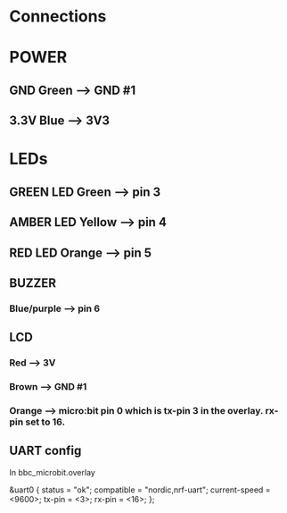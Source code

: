 # Connections

# POWER
## GND  Green --> GND #1
## 3.3V Blue  --> 3V3

# LEDs
## GREEN LED Green  --> pin 3
## AMBER LED Yellow --> pin 4
## RED   LED Orange --> pin 5

## BUZZER

### Blue/purple --> pin 6

## LCD

### Red --> 3V
### Brown --> GND #1
### Orange --> micro:bit pin 0 which is tx-pin 3 in the overlay. rx-pin set to 16.


UART config
-----------

In bbc_microbit.overlay

&uart0 {
   status = "ok";
   compatible = "nordic,nrf-uart";
   current-speed = <9600>;
   tx-pin = <3>;
   rx-pin = <16>;
};


